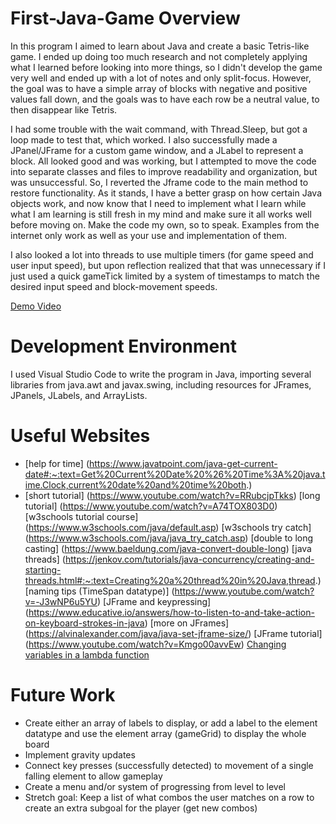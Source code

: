 # First-Java-Game Overview

In this program I aimed to learn about Java and create a basic Tetris-like game. I ended up doing too much research and not completely applying what I learned before looking into more things, so I didn't develop the game very well and ended up with a lot of notes and only split-focus. However, the goal was to have a simple array of blocks with negative and positive values fall down, and the goals was to have each row be a neutral value, to then disappear like Tetris.

I had some trouble with the wait command, with Thread.Sleep, but got a loop made to test that, which worked. I also successfully made a JPanel/JFrame for a custom game window, and a JLabel to represent a block. All looked good and was working, but I attempted to move the code into separate classes and files to improve readability and organization, but was unsuccessful. So, I reverted the Jframe code to the main method to restore functionality. As it stands, I have a better grasp on how certain Java objects work, and now know that I need to implement what I learn while what I am learning is still fresh in my mind and make sure it all works well before moving on. Make the code my own, so to speak. Examples from the internet only work as well as your use and implementation of them.

I also looked a lot into threads to use multiple timers (for game speed and user input speed), but upon reflection realized that that was unnecessary if I just used a quick gameTick limited by a system of timestamps to match the desired input speed and block-movement speeds.

[Demo Video](http://youtube.link.goes.here)

# Development Environment

I used Visual Studio Code to write the program in Java, importing several libraries from java.awt and javax.swing, including resources for JFrames, JPanels, JLabels, and ArrayLists.

# Useful Websites

- [help for time] (https://www.javatpoint.com/java-get-current-date#:~:text=Get%20Current%20Date%20%26%20Time%3A%20java.time.Clock,current%20date%20and%20time%20both.)
- [short tutorial] (https://www.youtube.com/watch?v=RRubcjpTkks)
[long tutorial] (https://www.youtube.com/watch?v=A74TOX803D0)
[w3schools tutorial course] (https://www.w3schools.com/java/default.asp)
[w3schools try catch] (https://www.w3schools.com/java/java_try_catch.asp)
[double to long casting] (https://www.baeldung.com/java-convert-double-long)
[java threads] (https://jenkov.com/tutorials/java-concurrency/creating-and-starting-threads.html#:~:text=Creating%20a%20thread%20in%20Java,thread.)
[naming tips (TimeSpan datatype)] (https://www.youtube.com/watch?v=-J3wNP6u5YU)
[JFrame and keypressing] (https://www.educative.io/answers/how-to-listen-to-and-take-action-on-keyboard-strokes-in-java)
[more on JFrames] (https://alvinalexander.com/java/java-set-jframe-size/)
[JFrame tutorial] (https://www.youtube.com/watch?v=Kmgo00avvEw)
[Changing variables in a lambda function](https://unsekhable.com/2020/07/31/how-to-resolve-local-variable-defined-in-an-enclosing-scope-must-be-final-or-effectively-final-error/)

# Future Work

- Create either an array of labels to display, or add a label to the element datatype and use the element array (gameGrid) to display the whole board
- Implement gravity updates
- Connect key presses (successfully detected) to movement of a single falling element to allow gameplay
- Create a menu and/or system of progressing from level to level
- Stretch goal: Keep a list of what combos the user matches on a row to create an extra subgoal for the player (get new combos)
